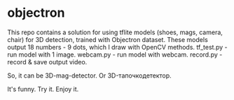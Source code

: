 # objectron
This repo contains a solution for using tflite models (shoes, mags, camera, chair) for 3D detection, trained with Objectron dataset.
These models output 18 numbers - 9 dots, which I draw with OpenCV methods.
tf_test.py - run model with 1 image.
webcam.py - run model with webcam.
record.py - record & save output video.

So, it can be 3D-mag-detector.
Or 3D-тапочкодетектор.

It's funny. Try it. Enjoy it.
